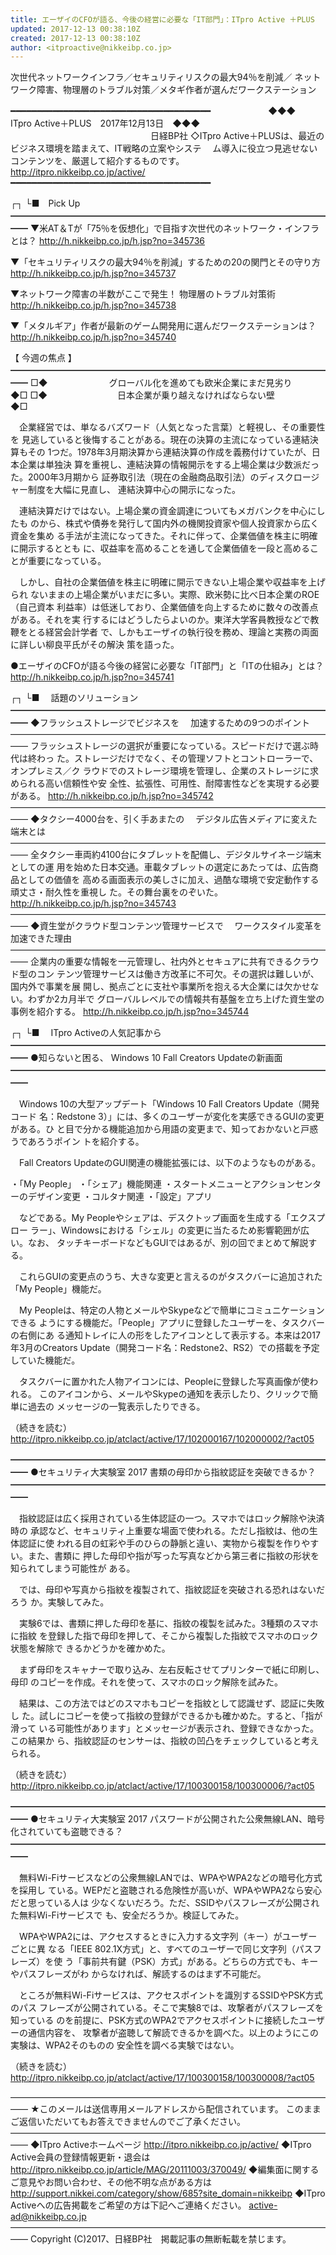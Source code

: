 ```yaml
---
title: エーザイのCFOが語る、今後の経営に必要な「IT部門」：ITpro Active ＋PLUS
updated: 2017-12-13 00:38:10Z
created: 2017-12-13 00:38:10Z
author: <itproactive@nikkeibp.co.jp>
---
```


次世代ネットワークインフラ／セキュリティリスクの最大94％を削減／
ネットワーク障害、物理層のトラブル対策／メタギ作者が選んだワークステーション

━━━━━━━━━━━━━━━━━━━━━━━━━━━━━━━━━━━━━━
　　　　　　 ◆◆◆　ITpro Active＋PLUS　2017年12月13日　◆◆◆
　　　　　　　　　　　　　　　　日経BP社
◇ITpro Active＋PLUSは、最近のビジネス環境を踏まえて、IT戦略の立案やシステ
　ム導入に役立つ見逃せないコンテンツを、厳選して紹介するものです。
　　　　　　　　　　 http://itpro.nikkeibp.co.jp/active/
━━━━━━━━━━━━━━━━━━━━━━━━━━━━━━━━━━━━━━

┌┐
└■　Pick Up
━━━━━━━━━━━━━━━━━━━━━━━━━━━━━━━━━━━━━━
▼米AT＆Tが「75％を仮想化」で目指す次世代のネットワーク・インフラとは？
http://h.nikkeibp.co.jp/h.jsp?no=345736

▼「セキュリティリスクの最大94％を削減」するための20の関門とその守り方
http://h.nikkeibp.co.jp/h.jsp?no=345737

▼ネットワーク障害の半数がここで発生！ 物理層のトラブル対策術
http://h.nikkeibp.co.jp/h.jsp?no=345738

▼「メタルギア」作者が最新のゲーム開発用に選んだワークステーションは？
http://h.nikkeibp.co.jp/h.jsp?no=345740

【 今週の焦点 】
━━━━━━━━━━━━━━━━━━━━━━━━━━━━━━━━━━━━━━
□◆　　　　　　　グローバル化を進めても欧米企業にまだ見劣り　　　　　　◆□
□◆　　　　　　　　日本企業が乗り越えなければならない壁　　　　　　　　◆□

　企業経営では、単なるバズワード（人気となった言葉）と軽視し、その重要性を
見逃していると後悔することがある。現在の決算の主流になっている連結決算もその
1つだ。1978年3月期決算から連結決算の作成を義務付けていたが、日本企業は単独決
算を重視し、連結決算の情報開示をする上場企業は少数派だった。2000年3月期から
証券取引法（現在の金融商品取引法）のディスクロージャー制度を大幅に見直し、
連結決算中心の開示になった。

　連結決算だけではない。上場企業の資金調達についてもメガバンクを中心にしたも
のから、株式や債券を発行して国内外の機関投資家や個人投資家から広く資金を集め
る手法が主流になってきた。それに伴って、企業価値を株主に明確に開示するととも
に、収益率を高めることを通して企業価値を一段と高めることが重要になっている。

　しかし、自社の企業価値を株主に明確に開示できない上場企業や収益率を上げられ
ないままの上場企業がいまだに多い。実際、欧米勢に比べ日本企業のROE（自己資本
利益率）は低迷しており、企業価値を向上するために数々の改善点がある。それを実
行するにはどうしたらよいのか。東洋大学客員教授などで教鞭をとる経営会計学者
で、しかもエーザイの執行役を務め、理論と実務の両面に詳しい柳良平氏がその解決
策を語った。

●エーザイのCFOが語る今後の経営に必要な「IT部門」と「ITの仕組み」とは？
http://h.nikkeibp.co.jp/h.jsp?no=345741

┌┐
└■　 話題のソリューション
━━━━━━━━━━━━━━━━━━━━━━━━━━━━━━━━━━━━━━
◆フラッシュストレージでビジネスを
　加速するための9つのポイント
——————————————————————————————————————
フラッシュストレージの選択が重要になっている。スピードだけで選ぶ時代は終わっ
た。ストレージだけでなく、その管理ソフトとコントローラーで、オンプレミス／ク
ラウドでのストレージ環境を管理し、企業のストレージに求められる高い信頼性や安
全性、拡張性、可用性、耐障害性などを実現する必要がある。
http://h.nikkeibp.co.jp/h.jsp?no=345742
——————————————————————————————————————
◆タクシー4000台を、引く手あまたの
　デジタル広告メディアに変えた端末とは
——————————————————————————————————————
全タクシー車両約4100台にタブレットを配備し、デジタルサイネージ端末としての運
用を始めた日本交通。車載タブレットの選定にあたっては、広告商品としての価値を
高める画面表示の美しさに加え、過酷な環境で安定動作する頑丈さ・耐久性を重視し
た。その舞台裏をのぞいた。
http://h.nikkeibp.co.jp/h.jsp?no=345743
——————————————————————————————————————
◆資生堂がクラウド型コンテンツ管理サービスで
　ワークスタイル変革を加速できた理由
——————————————————————————————————————
企業内の重要な情報を一元管理し、社内外とセキュアに共有できるクラウド型のコン
テンツ管理サービスは働き方改革に不可欠。その選択は難しいが、国内外で事業を展
開し、拠点ごとに支社や事業所を抱える大企業には欠かせない。わずか2カ月半で
グローバルレベルでの情報共有基盤を立ち上げた資生堂の事例を紹介する。
http://h.nikkeibp.co.jp/h.jsp?no=345744

┌┐
└■　 ITpro Activeの人気記事から
━━━━━━━━━━━━━━━━━━━━━━━━━━━━━━━━━━━━━━
●知らないと困る、
Windows 10 Fall Creators Updateの新画面
━━━━━━━━━━━━━━━━━━━━━━━━━━━━━━━━━━━━━━

　Windows 10の大型アップデート「Windows 10 Fall Creators Update（開発コード
名：Redstone 3）」には、多くのユーザーが変化を実感できるGUIの変更がある。ひ
と目で分かる機能追加から用語の変更まで、知っておかないと戸惑うであろうポイン
トを紹介する。

　Fall Creators UpdateのGUI関連の機能拡張には、以下のようなものがある。

・「My People」
・「シェア」機能関連
・スタートメニューとアクションセンターのデザイン変更
・コルタナ関連
・「設定」アプリ

　などである。My Peopleやシェアは、デスクトップ画面を生成する「エクスプロー
ラー」、Windowsにおける「シェル」の変更に当たるため影響範囲が広い。なお、
タッチキーボードなどもGUIではあるが、別の回でまとめて解説する。

　これらGUIの変更点のうち、大きな変更と言えるのがタスクバーに追加された「My
People」機能だ。

　My Peopleは、特定の人物とメールやSkypeなどで簡単にコミュニケーションできる
ようにする機能だ。「People」アプリに登録したユーザーを、タスクバーの右側にあ
る通知トレイに人の形をしたアイコンとして表示する。本来は2017年3月のCreators
Update（開発コード名：Redstone2、RS2）での搭載を予定していた機能だ。

　タスクバーに置かれた人物アイコンには、Peopleに登録した写真画像が使われる。
このアイコンから、メールやSkypeの通知を表示したり、クリックで簡単に過去の
メッセージの一覧表示したりできる。

（続きを読む）
http://itpro.nikkeibp.co.jp/atclact/active/17/102000167/102000002/?act05

━━━━━━━━━━━━━━━━━━━━━━━━━━━━━━━━━━━━━━
●セキュリティ大実験室 2017
書類の母印から指紋認証を突破できるか？
━━━━━━━━━━━━━━━━━━━━━━━━━━━━━━━━━━━━━━

　指紋認証は広く採用されている生体認証の一つ。スマホではロック解除や決済時の
承認など、セキュリティ上重要な場面で使われる。ただし指紋は、他の生体認証に使
われる目の虹彩や手のひらの静脈と違い、実物から複製を作りやすい。また、書類に
押した母印や指が写った写真などから第三者に指紋の形状を知られてしまう可能性が
ある。

　では、母印や写真から指紋を複製されて、指紋認証を突破される恐れはないだろう
か。実験してみた。

　実験6では、書類に押した母印を基に、指紋の複製を試みた。3種類のスマホに指紋
を登録した指で母印を押して、そこから複製した指紋でスマホのロック状態を解除で
きるかどうかを確かめた。

　まず母印をスキャナーで取り込み、左右反転させてプリンターで紙に印刷し、母印
のコピーを作成。それを使って、スマホのロック解除を試みた。

　結果は、この方法ではどのスマホもコピーを指紋として認識せず、認証に失敗し
た。試しにコピーを使って指紋の登録ができるかも確かめた。すると、「指が滑って
いる可能性があります」とメッセージが表示され、登録できなかった。この結果か
ら、指紋認証のセンサーは、指紋の凹凸をチェックしていると考えられる。

（続きを読む）
http://itpro.nikkeibp.co.jp/atclact/active/17/100300158/100300006/?act05

━━━━━━━━━━━━━━━━━━━━━━━━━━━━━━━━━━━━━━
●セキュリティ大実験室 2017
パスワードが公開された公衆無線LAN、暗号化されていても盗聴できる？
━━━━━━━━━━━━━━━━━━━━━━━━━━━━━━━━━━━━━━

　無料Wi-Fiサービスなどの公衆無線LANでは、WPAやWPA2などの暗号化方式を採用し
ている。WEPだと盗聴される危険性が高いが、WPAやWPA2なら安心だと思っている人は
少なくないだろう。ただ、SSIDやパスフレーズが公開された無料Wi-Fiサービスで
も、安全だろうか。検証してみた。

　WPAやWPA2には、アクセスするときに入力する文字列（キー）がユーザーごとに異
なる「IEEE 802.1X方式」と、すべてのユーザーで同じ文字列（パスフレーズ）を使
う「事前共有鍵（PSK）方式」がある。どちらの方式でも、キーやパスフレーズがわ
からなければ、解読するのはまず不可能だ。

　ところが無料Wi-Fiサービスは、アクセスポイントを識別するSSIDやPSK方式のパス
フレーズが公開されている。そこで実験8では、攻撃者がパスフレーズを知っている
のを前提に、PSK方式のWPA2でアクセスポイントに接続したユーザーの通信内容を、
攻撃者が盗聴して解読できるかを調べた。以上のようにこの実験は、WPA2そのものの
安全性を調べる実験ではない。

（続きを読む）
http://itpro.nikkeibp.co.jp/atclact/active/17/100300158/100300008/?act05

——————————————————————————————————————
★このメールは送信専用メールアドレスから配信されています。
このままご返信いただいてもお答えできませんのでご了承ください。
——————————————————————————————————————
◆ITpro Activeホームページ
http://itpro.nikkeibp.co.jp/active/
◆ITpro Active会員の登録情報更新・退会は
http://itpro.nikkeibp.co.jp/article/MAG/20111003/370049/
◆編集面に関するご意見やお問い合わせ、その他不明な点がある方は
http://support.nikkei.com/category/show/685?site_domain=nikkeibp
◆ITpro Activeへの広告掲載をご希望の方は下記へご連絡ください。
[active-ad@nikkeibp.co.jp](mailto:active-ad@nikkeibp.co.jp)
——————————————————————————————————————
Copyright (C)2017、日経BP社　掲載記事の無断転載を禁じます。